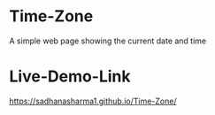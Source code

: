 # Time-Zone
A simple web page showing the current date and time
# Live-Demo-Link
https://sadhanasharma1.github.io/Time-Zone/
